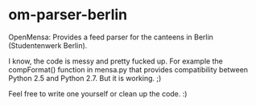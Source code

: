 om-parser-berlin
================

OpenMensa: Provides a feed parser for the canteens in Berlin (Studentenwerk Berlin).

I know, the code is messy and pretty fucked up. For example the compFormat() function in mensa.py that provides compatibility between Python 2.5 and Python 2.7. But it is working. ;)

Feel free to write one yourself or clean up the code. :)
